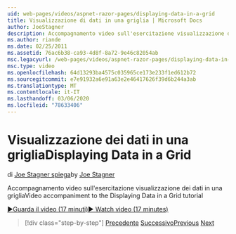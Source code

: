 ```yaml
---
uid: web-pages/videos/aspnet-razor-pages/displaying-data-in-a-grid
title: Visualizzazione di dati in una griglia | Microsoft Docs
author: JoeStagner
description: Accompagnamento video sull'esercitazione visualizzazione dei dati in una griglia
ms.author: riande
ms.date: 02/25/2011
ms.assetid: 76ac6b38-ca93-4d8f-8a72-9e46c82054ab
msc.legacyurl: /web-pages/videos/aspnet-razor-pages/displaying-data-in-a-grid
msc.type: video
ms.openlocfilehash: 64d13293ba4575c035965ce173e233f1ed612b72
ms.sourcegitcommit: e7e91932a6e91a63e2e46417626f39d6b244a3ab
ms.translationtype: MT
ms.contentlocale: it-IT
ms.lasthandoff: 03/06/2020
ms.locfileid: "78633406"
---
```

# <a name="displaying-data-in-a-grid"></a><span data-ttu-id="344df-103">Visualizzazione dei dati in una griglia</span><span class="sxs-lookup"><span data-stu-id="344df-103">Displaying Data in a Grid</span></span>

<span data-ttu-id="344df-104">di [Joe Stagner spiega](https://github.com/JoeStagner)</span><span class="sxs-lookup"><span data-stu-id="344df-104">by [Joe Stagner](https://github.com/JoeStagner)</span></span>

<span data-ttu-id="344df-105">Accompagnamento video sull'esercitazione visualizzazione dei dati in una griglia</span><span class="sxs-lookup"><span data-stu-id="344df-105">Video accompaniment to the Displaying Data in a Grid tutorial</span></span>

[<span data-ttu-id="344df-106">&#9654;Guarda il video (17 minuti)</span><span class="sxs-lookup"><span data-stu-id="344df-106">&#9654; Watch video (17 minutes)</span></span>](https://channel9.msdn.com/Blogs/ASP-NET-Site-Videos/displaying-data-in-a-grid)

> [!div class="step-by-step"]
> <span data-ttu-id="344df-107">[Precedente](working-with-data-part-2.md)
> [Successivo](displaying-data-in-a-chart-part-1.md)</span><span class="sxs-lookup"><span data-stu-id="344df-107">[Previous](working-with-data-part-2.md)
[Next](displaying-data-in-a-chart-part-1.md)</span></span>
